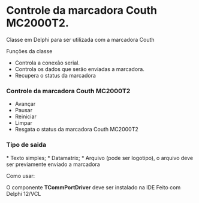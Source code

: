 # Controle da marcadora Couth MC2000T2.

Classe em Delphi para ser utilizada com a marcadora Couth

Funções da classe
* Controla a conexão serial.
* Controla os dados que serão enviadas a marcadora.
* Recupera o status da marcadora

<h3>Controle da marcadora Couth MC2000T2</h3>
<ul>
<li>Avançar</li>
<li>Pausar</li>
<li>Reiniciar</li>
<li>Limpar</li>
<li>Resgata o status da marcadora Couth MC2000T2</li>
</ul>

<h3>Tipo de saida</h3>
* Texto simples;
* Datamatrix;
* Arquivo (pode ser logotipo), o arquivo deve ser previamente enviado a marcadora


Como usar:



O componente <b>TCommPortDriver</b> deve ser instalado na IDE
Feito com Delphi 12/VCL
